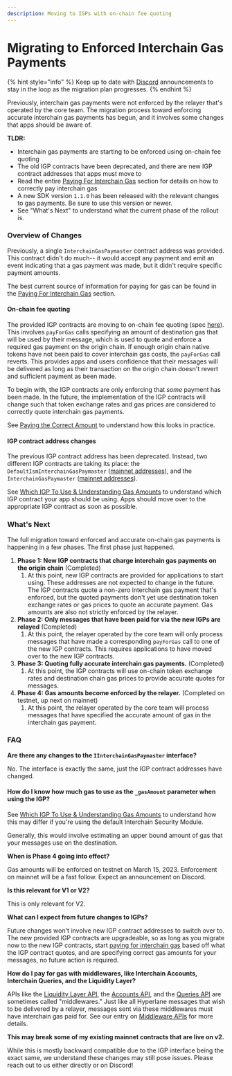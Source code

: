 ```yaml
---
description: Moving to IGPs with on-chain fee quoting
---
```


# Migrating to Enforced Interchain Gas Payments

{% hint style="info" %}
Keep up to date with [Discord](https://discord.gg/VK9ZUy3aTV) announcements to stay in the loop as the migration plan progresses.
{% endhint %}

Previously, interchain gas payments were not enforced by the relayer that's operated by the core team. The migration process toward enforcing accurate interchain gas payments has begun, and it involves some changes that apps should be aware of.

**TLDR:**

* Interchain gas payments are starting to be enforced using on-chain fee quoting
* The old IGP contracts have been deprecated, and there are new IGP contract addresses that apps must move to
* Read the entire [Paying For Interchain Gas](../developers/paying-for-interchain-gas/) section for details on how to correctly pay interchain gas
* A new SDK version `1.1.0` has been released with the relevant changes to gas payments. Be sure to use this version or newer.
* See "What's Next" to understand what the current phase of the rollout is.

### Overview of Changes

Previously, a single `InterchainGasPaymaster` contract address was provided. This contract didn't do much-- it would accept any payment and emit an event indicating that a gas payment was made, but it didn't require specific payment amounts.

The best current source of information for paying for gas can be found in the [Paying For Interchain Gas](../developers/paying-for-interchain-gas/) section.

#### On-chain fee quoting

The provided IGP contracts are moving to on-chain fee quoting (spec [here](https://github.com/hyperlane-xyz/hips/pull/3)). This involves `payForGas` calls specifying an amount of destination gas that will be used by their message, which is used to quote and enforce a required gas payment on the origin chain. If enough origin chain native tokens have not been paid to cover interchain gas costs, the `payForGas` call reverts. This provides apps and users confidence that their messages will be delivered as long as their transaction on the origin chain doesn't revert and sufficient payment as been made.

To begin with, the IGP contracts are only enforcing that _some_ payment has been made. In the future, the implementation of the IGP contracts will change such that token exchange rates and gas prices are considered to correctly quote interchain gas payments.

See [Paying the Correct Amount](paying-the-correct-amount.md) to understand how this looks in practice.

#### IGP contract address changes

The previous IGP contract address has been deprecated. Instead, two different IGP contracts are taking its place: the `DefaultIsmInterchainGasPaymaster` ([mainnet addresses](../../../resources/addresses.md#defaultisminterchaingaspaymaster)), and the `InterchainGasPaymaster` ([mainnet addresses](../../../resources/addresses.md#interchaingaspaymaster)).

See [Which IGP To Use & Understanding Gas Amounts](../developers/paying-for-interchain-gas/which-igp-to-use-and-understanding-gas-amounts.md) to understand which IGP contract your app should be using. Apps should move over to the appropriate IGP contract as soon as possible.

### What's Next

The full migration toward enforced and accurate on-chain gas payments is happening in a few phases. The first phase just happened.

1. &#x20;**Phase 1: New IGP contracts that charge interchain gas payments on the origin chain** (Completed)
   1. At this point, new IGP contracts are provided for applications to start using. These addresses are not expected to change in the future. The IGP contracts quote a non-zero interchain gas payment that's enforced, but the quoted payments don't yet use destination token exchange rates or gas prices to quote an accurate payment. Gas amounts are also not strictly enforced by the relayer.
2. **Phase 2: Only messages that have been paid for via the new IGPs are relayed** (Completed)
   1. At this point, the relayer operated by the core team will only process messages that have made a corresponding `payForGas` call to one of the new IGP contracts. This requires applications to have moved over to the new IGP contracts.
3. **Phase 3: Quoting fully accurate interchain gas payments.** (Completed)
   1. At this point, the IGP contracts will use on-chain token exchange rates and destination chain gas prices to provide accurate quotes for messages.
4. **Phase 4: Gas amounts become enforced by the relayer.** (Completed on testnet, up next on mainnet)
   1. At this point, the relayer operated by the core team will process messages that have specified the accurate amount of gas in the interchain gas payment.

### FAQ

**Are there any changes to the `IInterchainGasPaymaster` interface?**

No. The interface is exactly the same, just the IGP contract addresses have changed.

#### How do I know how much gas to use as the `_gasAmount` parameter when using the IGP?

See [Which IGP To Use & Understanding Gas Amounts](../developers/paying-for-interchain-gas/which-igp-to-use-and-understanding-gas-amounts.md) to understand how this may differ if you're using the default Interchain Security Module.

Generally, this would involve estimating an upper bound amount of gas that your messages use on the destination.

**When is Phase 4 going into effect?**

Gas amounts will be enforced on testnet on March 15, 2023. Enforcement on mainnet will be a fast follow. Expect an announcement on Discord.

**Is this relevant for V1 or V2?**

This is only relevant for V2.

**What can I expect from future changes to IGPs?**

Future changes won't involve new IGP contract addresses to switch over to. The new provided IGP contracts are upgradeable, so as long as you migrate now to the new IGP contracts, start [paying for interchain gas](paying-the-correct-amount.md) based off what the IGP contract quotes, and are specifying correct gas amounts for your messages, no future action is required.

**How do I pay for gas with middlewares, like Interchain Accounts, Interchain Queries, and the Liquidity Layer?**

APIs like the [Liquidity Layer API](../../../apis-and-sdks/token-bridge-api.md), the [Accounts API](../../../apis/accounts/), and the [Queries API](../../../apis/query.md) are sometimes called "middlewares." Just like all Hyperlane messages that wish to be delivered by a relayer, messages sent via these middlewares must have interchain gas paid for. See our entry on [Middleware APIs](middleware-apis.md) for more details.&#x20;

**This may break some of my existing mainnet contracts that are live on v2.**

While this is mostly backward compatible due to the IGP interface being the exact same, we understand these changes may still pose issues. Please reach out to us either directly or on Discord!
